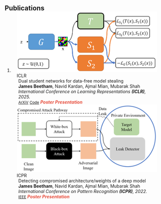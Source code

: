 <h2 id="publications" style="margin: 2px 0px -15px;">Publications</h2>

<div class="publications">
<ol class="bibliography">

<li>
<div class="pub-row">
  <div class="col-sm-3 abbr" style="position: relative;padding-right: 15px;padding-left: 15px;">
    <img src="assets/img/iclr2023-overview.png" class="teaser img-fluid z-depth-1">
    <abbr class="badge">ICLR</abbr>
  </div>
  <div class="col-sm-9" style="position: relative;padding-right: 15px;padding-left: 20px;">
    <div class="title"><a href="https://arxiv.org/abs/2309.10058"></a>Dual student networks for data-free model stealing</div>
    <div class="author"><strong>James Beetham</strong>, Navid Kardan, Ajmal Mian, Mubarak Shah</div>
    <div class="periodical"><em>International Conference on Learning Representations <strong>(ICLR)</strong>, 2025.</em></div>
    <div class="links">
      <a href="https://arxiv.org/abs/2309.10058" class="btn btn-sm z-depth-0" role="button" target="_blank" style="font-size:12px;">ArXiV</a>
      <a href="https://github.com/James-Beetham/dual_students" class="btn btn-sm z-depth-0" role="button" target="_blank" style="font-size:12px;">Code</a>
      <strong><i style="color:#e74d3c">Poster Presentation</i></strong>
    </div>
  </div>
</div>

<div class="pub-row">
  <div class="col-sm-3 abbr" style="position: relative;padding-right: 15px;padding-left: 15px;">
    <img src="assets/img/icpr2022-overview.png" class="teaser img-fluid z-depth-1">
    <abbr class="badge">ICPR</abbr>
  </div>
  <div class="col-sm-9" style="position: relative;padding-right: 15px;padding-left: 20px;">
    <div class="title"><a href="https://ieeexplore.ieee.org/document/9956280"></a>Detecting compromised architecture/weights of a deep model</div>
    <div class="author"><strong>James Beetham</strong>, Navid Kardan, Ajmal Mian, Mubarak Shah</div>
    <div class="periodical"><em>International Conference on Pattern Recognition <strong>(ICPR)</strong>, 2022.</em></div>
    <div class="links">
      <a href="https://ieeexplore.ieee.org/document/9956280" class="btn btn-sm z-depth-0" role="button" target="_blank" style="font-size:12px;">IEEE</a>
      <strong><i style="color:#e74d3c">Poster Presentation</i></strong>
    </div>
  </div>
</div>


</li>
<br>
</ol>
</div>
